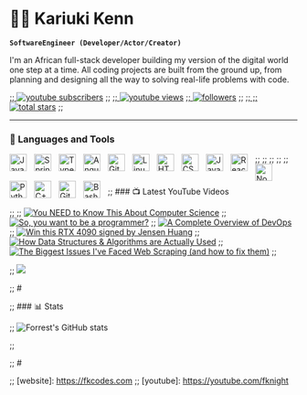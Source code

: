 # 🏄‍♂️ Kariuki Kenn

**`SoftwareEngineer (Developer/Actor/Creator)`**

I'm an African full-stack developer building my version of the digital world one step at a time. All coding projects are built from the ground up, from planning and designing all the way to solving real-life problems with code.

   <p align="left">
      <a href="www.linkedin.com/in/kennedy-kariuki-222922286">
         ;; <img alt="youtube subscribers" title="Subscribe to my YouTube channel" src="https://custom-icon-badges.demolab.com/youtube/channel/subscribers/UC2WHjPDvbE6O328n17ZGcfg?color=%23E05D44&label=SUBSCRIBE&logo=video&logoColor=white&style=for-the-badge&labelColor=CE4630"/></a> 
      ;; <a href="https://www.youtube.com/c/fknight">
         ;; <img alt="youtube views" title="YouTube views" src="https://custom-icon-badges.demolab.com/youtube/channel/views/UC2WHjPDvbE6O328n17ZGcfg?color=%23E1AD0E&logo=eye&logoColor=white&style=for-the-badge&labelColor=C79600"/></a> 
      <a href="https://github.com/Kariuki11">
         ;; <img alt="followers" title="Follow me on Github" src="https://custom-icon-badges.demolab.com/github/followers/ForrestKnight?color=236ad3&labelColor=1155ba&style=for-the-badge&logo=person-add&label=Follow&logoColor=white"/></a>
   ;;    <a href="https://github.com/ForrestKnight?tab=repositories&sort=stargazers">
   ;;       ;; <img alt="total stars" title="Total stars on GitHub" src="https://custom-icon-badges.demolab.com/github/stars/ForrestKnight?color=55960c&style=for-the-badge&labelColor=488207&logo=star"/></a>
   ;; </p>

---

### 🧰 Languages and Tools

;; <img align="left" alt="Java" width="30px" style="padding-right:10px;" src="https://cdn.jsdelivr.net/gh/devicons/devicon/icons/java/java-original.svg"/>
;; <img align="left" alt="Spring" width="30px" style="padding-right:10px;" src="https://cdn.jsdelivr.net/gh/devicons/devicon/icons/spring/spring-original.svg" />
<img align="left" alt="TypeScript" width="30px" style="padding-right:10px;" src="https://cdn.jsdelivr.net/gh/devicons/devicon/icons/typescript/typescript-plain.svg" />
;; <img align="left" alt="Angular" width="30px" style="padding-right:10px;" src="https://cdn.jsdelivr.net/gh/devicons/devicon/icons/angularjs/angularjs-plain.svg" />
<img align="left" alt="Git" width="30px" style="padding-right:10px;" src="https://cdn.jsdelivr.net/gh/devicons/devicon/icons/git/git-original.svg" />
<img align="left" alt="Linux" width="30px" style="padding-right:10px;" src="https://cdn.jsdelivr.net/gh/devicons/devicon/icons/linux/linux-original.svg" />
<img align="left" alt="HTML" width="30px" style="padding-right:10px;" src="https://cdn.jsdelivr.net/gh/devicons/devicon/icons/html5/html5-plain.svg" />
<img align="left" alt="CSS" width="30px" style="padding-right:10px;" src="https://cdn.jsdelivr.net/gh/devicons/devicon/icons/css3/css3-plain.svg" />
<img align="left" alt="JavaScript" width="30px" style="padding-right:10px;" src="https://cdn.jsdelivr.net/gh/devicons/devicon/icons/javascript/javascript-plain.svg" />
<img align="left" alt="React" width="30px" style="padding-right:10px;" src="https://cdn.jsdelivr.net/gh/devicons/devicon/icons/react/react-original.svg" />
;; <img align="left" alt="NodeJS" width="30px" style="padding-right:10px;" src="https://cdn.jsdelivr.net/gh/devicons/devicon/icons/nodejs/nodejs-original.svg" />
<img align="left" alt="Python" width="30px" style="padding-right:10px;" src="https://cdn.jsdelivr.net/gh/devicons/devicon/icons/python/python-plain.svg" />
;; <img align="left" alt="C++" width="30px" style="padding-right:10px;" src="https://cdn.jsdelivr.net/gh/devicons/devicon/icons/cplusplus/cplusplus-line.svg" />
<img align="left" alt="GitHub" width="30px" style="padding-right:10px;" src="https://cdn.jsdelivr.net/gh/devicons/devicon/icons/github/github-original.svg" />
<img align="left" alt="Bash" width="30px" style="padding-right:10px;" src="https://cdn.jsdelivr.net/gh/devicons/devicon/icons/bash/bash-original.svg" />
<br />

#

;; ### 📺 Latest YouTube Videos

;; <!-- BEGIN YOUTUBE-CARDS -->
;; [![You NEED to Know This About Computer Science](https://ytcards.demolab.com/?id=9904LHBwSL8&title=You+NEED+to+Know+This+About+Computer+Science&lang=en&timestamp=1715094012&background_color=%230d1117&title_color=%23ffffff&stats_color=%23dedede&max_title_lines=1&width=250&border_radius=5&duration=1096 "You NEED to Know This About Computer Science")](https://www.youtube.com/watch?v=9904LHBwSL8)
;; [![So, you want to be a programmer?](https://ytcards.demolab.com/?id=LV_r2ahaKto&title=So%2C+you+want+to+be+a+programmer%3F&lang=en&timestamp=1714658415&background_color=%230d1117&title_color=%23ffffff&stats_color=%23dedede&max_title_lines=1&width=250&border_radius=5&duration=1243 "So, you want to be a programmer?")](https://www.youtube.com/watch?v=LV_r2ahaKto)
;; [![A Complete Overview of DevOps](https://ytcards.demolab.com/?id=zG1cM9VSINg&title=A+Complete+Overview+of+DevOps&lang=en&timestamp=1712845830&background_color=%230d1117&title_color=%23ffffff&stats_color=%23dedede&max_title_lines=1&width=250&border_radius=5&duration=867 "A Complete Overview of DevOps")](https://www.youtube.com/watch?v=zG1cM9VSINg)
;; [![Win this RTX 4090 signed by Jensen Huang](https://ytcards.demolab.com/?id=VybxPh8Trls&title=Win+this+RTX+4090+signed+by+Jensen+Huang&lang=en&timestamp=1710538911&background_color=%230d1117&title_color=%23ffffff&stats_color=%23dedede&max_title_lines=1&width=250&border_radius=5&duration=50 "Win this RTX 4090 signed by Jensen Huang")](https://www.youtube.com/watch?v=VybxPh8Trls)
;; [![How Data Structures & Algorithms are Actually Used](https://ytcards.demolab.com/?id=ALPWOiUKIjY&title=How+Data+Structures+%26+Algorithms+are+Actually+Used&lang=en&timestamp=1710513900&background_color=%230d1117&title_color=%23ffffff&stats_color=%23dedede&max_title_lines=1&width=250&border_radius=5&duration=699 "How Data Structures & Algorithms are Actually Used")](https://www.youtube.com/watch?v=ALPWOiUKIjY)
;; [![The Biggest Issues I've Faced Web Scraping (and how to fix them)](https://ytcards.demolab.com/?id=vxk6YPRVg_o&title=The+Biggest+Issues+I%27ve+Faced+Web+Scraping+%28and+how+to+fix+them%29&lang=en&timestamp=1709917248&background_color=%230d1117&title_color=%23ffffff&stats_color=%23dedede&max_title_lines=1&width=250&border_radius=5&duration=903 "The Biggest Issues I've Faced Web Scraping (and how to fix them)")](https://www.youtube.com/watch?v=vxk6YPRVg_o)
;; <!-- END YOUTUBE-CARDS -->

;; [<img src="https://custom-icon-badges.demolab.com/badge/-Subscribe%20For%20More-red?style=for-the-badge&logo=video&logoColor=white"/>](https://www.youtube.com/c/fknight?sub_confirmation=1)

;; #

;; ### 📊 Stats

;; ![Forrest's GitHub stats](https://github-readme-stats.vercel.app/api?username=forrestknight&show_icons=true&theme=gruvbox)

;; <!-- ![GitHub Streak](https://streak-stats.demolab.com?user=ForrestKnight&theme=gruvbox&border_radius=4.5) -->

;; #
<!--
<details>
 <summary><h3>👨‍💻 Forrest's Coding Journey</h3></summary>
Kenneth Kariuki is a dedicated and ambitious student currently pursuing Software Engineering at ALX Africa, demonstrating a strong commitment to making a significant impact in the dynamic and ever-evolving technology landscape. From a young age, Kenneth displayed a natural aptitude for problem-solving and logical thinking, skills that naturally guided him towards a career in software engineering.

Kenneth's aspirations within the software engineering field extend far beyond conventional boundaries. He has a keen interest in cutting-edge areas such as artificial intelligence, cybersecurity, and machine learning. He envisions himself contributing to these advanced fields, driven by a passion for innovation and a desire to address complex technological challenges.

Kenneth's dedication to his craft is evident through his proactive engagement in various extracurricular activities. In his free time, he actively participates in coding competitions, thriving in the fast-paced and collaborative environments that push him to think quickly and creatively. These competitions not only hone his technical skills but also cultivate his ability to work under pressure and collaborate with others, essential qualities for a successful software engineer.

Beyond competitions, Kenneth is an avid reader of tech blogs and research papers. He consistently seeks to stay abreast of the latest advancements in software engineering, demonstrating a continuous commitment to learning and professional growth. This habit ensures that he is always informed about the newest trends, tools, and best practices in the industry, enabling him to apply cutting-edge knowledge to his projects and academic pursuits.

Kenneth's ambition is also evident in his specific interests in artificial intelligence, cybersecurity, and backend development. He is particularly fascinated by the potential of artificial intelligence to revolutionize various sectors and improve everyday life. In cybersecurity, he recognizes the critical importance of protecting information in an increasingly digital world and is motivated to develop solutions that enhance data security and privacy. His focus on backend development underscores his appreciation for the foundational aspects of software systems, where robust and efficient backend architectures are crucial for the success of applications.

In summary, Kenneth Kariuki is a promising and industrious student with a clear vision for his future in software engineering. His blend of natural talent, rigorous academic pursuit, and extracurricular involvement positions him as a future leader in the field. With his eyes set on excelling in artificial intelligence, cybersecurity, and backend development, Kenneth is well on his way to making significant contributions to the technology industry, driven by a passion for innovation and excellence.
-->
;; [website]: https://fkcodes.com
;; [youtube]: https://youtube.com/fknight
